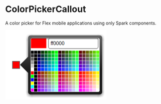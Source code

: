 ColorPickerCallout
==================

A color picker for Flex mobile applications using only Spark components.

![](https://raw.githubusercontent.com/blizarazu/ColorPickerCallout/master/images/calloutcolorpicker.png)
